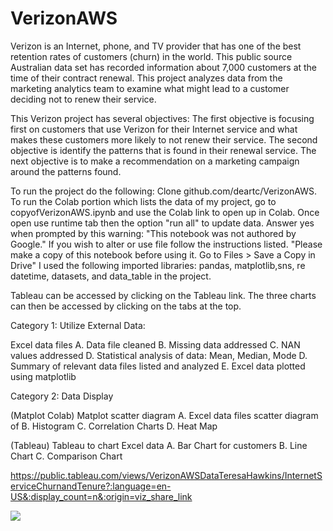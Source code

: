 # VerizonAWS

Verizon is an Internet, phone, and TV provider that has one of the best retention rates of customers (churn) in the world. This public  source Australian data set  has recorded information about 7,000 customers at the time of their contract renewal. This project analyzes data from the  marketing analytics team to examine what might lead to a customer deciding not to renew their service. 
 
 This Verizon project has several objectives:  The first objective is focusing first on customers that use Verizon for their Internet service and what  makes these customers more likely to not renew their service.  The second objective is identify the patterns that is found in their renewal service. The next objective is to make a recommendation on a marketing campaign around the patterns  found.
 
 To run the project do the following: Clone github.com/deartc/VerizonAWS. To run the Colab portion which lists the  data of my project, go to copyofVerizonAWS.ipynb and use the Colab link to open up in Colab. Once open use runtime tab then the option "run all" to update data. Answer yes when prompted by this warning: "This notebook was not authored by Google." If you wish to alter or use file follow the instructions listed. "Please make a copy of this notebook before using it. Go to Files > Save a Copy in Drive" I used the following imported libraries: pandas, matplotlib,sns, re datetime, datasets, and data_table in the project.

Tableau can be accessed by clicking on the Tableau link. The three charts can then be accessed by clicking on the tabs at the top.

Category 1: Utilize External Data:

Excel data files A. Data file cleaned B. Missing data addressed C. NAN values addressed D. Statistical analysis of data: Mean, Median, Mode D. Summary of relevant data files listed and analyzed E. Excel data plotted using matplotlib

Category 2: Data Display

(Matplot Colab) Matplot scatter diagram A. Excel data files scatter diagram of B. Histogram C. Correlation Charts D. Heat Map


(Tableau) Tableau to chart Excel data A.  Bar Chart for customers B.  Line Chart C. Comparison Chart



https://public.tableau.com/views/VerizonAWSDataTeresaHawkins/InternetServiceChurnandTenure?:language=en-US&:display_count=n&:origin=viz_share_link



<div class='tableauPlaceholder' id='viz1649548836724' style='position: relative'><noscript><a href='#'><img alt=' ' src='https:&#47;&#47;public.tableau.com&#47;static&#47;images&#47;Ve&#47;VerizonAWSDataTeresaHawkins&#47;InternetServiceChurnandTenure&#47;1_rss.png' style='border: none' /></a></noscript><object class='tableauViz'  style='display:none;'><param name='host_url' value='https%3A%2F%2Fpublic.tableau.com%2F' /> <param name='embed_code_version' value='3' /> <param name='site_root' value='' /><param name='name' value='VerizonAWSDataTeresaHawkins&#47;InternetServiceChurnandTenure' /><param name='tabs' value='yes' /><param name='toolbar' value='yes' /><param name='static_image' value='https:&#47;&#47;public.tableau.com&#47;static&#47;images&#47;Ve&#47;VerizonAWSDataTeresaHawkins&#47;InternetServiceChurnandTenure&#47;1.png' /> <param name='animate_transition' value='yes' /><param name='display_static_image' value='yes' /><param name='display_spinner' value='yes' /><param name='display_overlay' value='yes' /><param name='display_count' value='yes' /><param name='language' value='en-US'  



<div class='tableauPlaceholder' id='viz1649632694284' style='position: relative'><noscript><a href='#'><img alt=' ' src='https:&#47;&#47;public.tableau.com&#47;static&#47;images&#47;In&#47;InternetServicesandGender&#47;InternetServiceandGender&#47;1_rss.png' style='border: none' /></a></noscript><object class='tableauViz'  style='display:none;'><param name='host_url' value='https%3A%2F%2Fpublic.tableau.com%2F' /> <param name='embed_code_version' value='3' /> <param name='site_root' value='' /><param name='name' value='InternetServicesandGender&#47;InternetServiceandGender' /><param name='tabs' value='yes' /><param name='toolbar' value='yes' /><param name='static_image' value='https:&#47;&#47;public.tableau.com&#47;static&#47;images&#47;In&#47;InternetServicesandGender&#47;InternetServiceandGender&#47;1.png' /> <param name='animate_transition' value='yes' /><param name='display_static_image' value='yes' /><param name='display_spinner' value='yes' /><param name='display_overlay' value='yes' /><param name='display_count' value='yes' /><param name='language' value='en-US' /></object></div>                <script type='text/javascript'>                    var divElement = document.getElementById('viz1649632694284');                    var vizElement = divElement.getElementsByTagName('object')[0];                    vizElement.style.width='100%';vizElement.style.height=(divElement.offsetWidth*0.75)+'px';                    var scriptElement = document.createElement('script');                    scriptElement.src = 'https://public.tableau.com/javascripts/api/viz_v1.js';                    vizElement.parentNode.insertBefore(scriptElement, vizElement);</script>

https://public.tableau.com/views/InternetServicesandGender/InternetServiceandGender?:language=en-US&:display_count=n&:origin=viz_share_link
